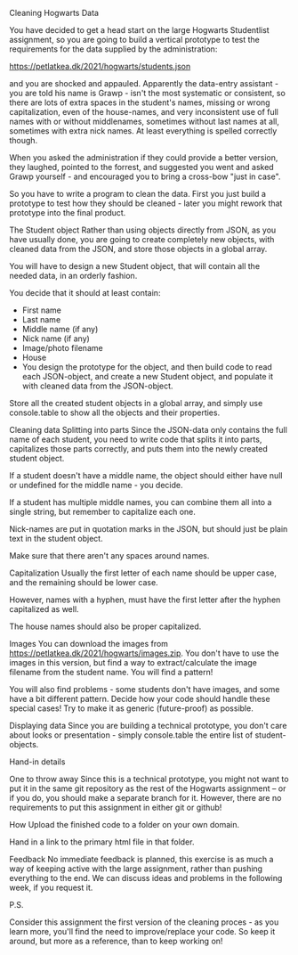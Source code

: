 Cleaning Hogwarts Data

You have decided to get a head start on the large Hogwarts Studentlist assignment, so you are going to build a vertical prototype to test the requirements for the data supplied by the administration:

https://petlatkea.dk/2021/hogwarts/students.json

and you are shocked and appauled. Apparently the data-entry assistant - you are told his name is Grawp - isn't the most systematic or consistent, so there are lots of extra spaces in the student's names, missing or wrong capitalization, even of the house-names, and very inconsistent use of full names with or without middlenames, sometimes without last names at all, sometimes with extra nick names. At least everything is spelled correctly though.

When you asked the administration if they could provide a better version, they laughed, pointed to the forrest, and suggested you went and asked Grawp yourself - and encouraged you to bring a cross-bow "just in case".

So you have to write a program to clean the data. First you just build a prototype to test how they should be cleaned - later you might rework that prototype into the final product.

The Student object
Rather than using objects directly from JSON, as you have usually done, you are going to create completely new objects, with cleaned data from the JSON, and store those objects in a global array.

You will have to design a new Student object, that will contain all the needed data, in an orderly fashion.

You decide that it should at least contain:

- First name
- Last name
- Middle name (if any)
- Nick name (if any)
- Image/photo filename
- House
- You design the prototype for the object, and then build code to read each JSON-object, and create a new Student object, and populate it with cleaned data from the JSON-object.

Store all the created student objects in a global array, and simply use console.table to show all the objects and their properties.

Cleaning data
Splitting into parts
Since the JSON-data only contains the full name of each student, you need to write code that splits it into parts, capitalizes those parts correctly, and puts them into the newly created student object.

If a student doesn't have a middle name, the object should either have null or undefined for the middle name - you decide.

If a student has multiple middle names, you can combine them all into a single string, but remember to capitalize each one.

Nick-names are put in quotation marks in the JSON, but should just be plain text in the student object.

Make sure that there aren't any spaces around names.

Capitalization
Usually the first letter of each name should be upper case, and the remaining should be lower case.

However, names with a hyphen, must have the first letter after the hyphen capitalized as well.

The house names should also be proper capitalized.

Images
You can download the images from https://petlatkea.dk/2021/hogwarts/images.zip. You don't have to use the images in this version, but find a way to extract/calculate the image filename from the student name. You will find a pattern!

You will also find problems - some students don't have images, and some have a bit different pattern. Decide how your code should handle these special cases! Try to make it as generic (future-proof) as possible.

Displaying data
Since you are building a technical prototype, you don't care about looks or presentation - simply console.table the entire list of student-objects.

Hand-in details

One to throw away
Since this is a technical prototype, you might not want to put it in the same git repository as the rest of the Hogwarts assignment – or if you do, you should make a separate branch for it. However, there are no requirements to put this assignment in either git or github!

How
Upload the finished code to a folder on your own domain.

Hand in a link to the primary html file in that folder.

Feedback
No immediate feedback is planned, this exercise is as much a way of keeping active with the large assignment, rather than pushing everything to the end.
We can discuss ideas and problems in the following week, if you request it.

P.S.

Consider this assignment the first version of the cleaning proces - as you learn more, you'll find the need to improve/replace your code. So keep it around, but more as a reference, than to keep working on!
